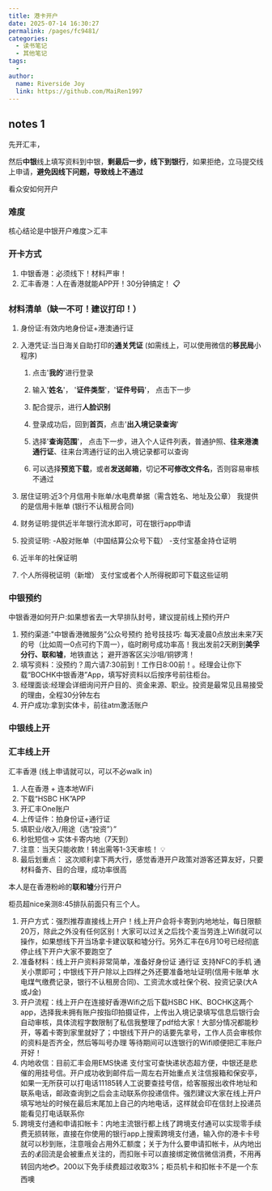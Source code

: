 ```yaml
---
title: 港卡开户
date: 2025-07-14 16:30:27
permalink: /pages/fc9481/
categories:
  - 读书笔记
  - 其他笔记
tags:
  - 
author: 
  name: Riverside Joy
  link: https://github.com/MaiRen1997
---
```


## notes 1

先开汇丰，

然后**中银**线上填写资料到中银，**剩最后一步，线下到银行**，如果拒绝，立马提交线上申请，**避免因线下问题，导致线上不通过**

看众安如何开户

### 难度

核心结论是中银开户难度＞汇丰

### 开卡方式

1.  中银香港：必须线下！材料严审！ 
2. 汇丰香港：人在香港就能APP开！30分钟搞定！  📋 

### 材料清单（缺一不可！建议打印！） 

1. 身份证:有效内地身份证+港澳通行证 
2. 入港凭证:当日海关自助打印的**通关凭证** (如需线上，可以使用微信的**移民局**小程序)
   1. 点击'**我的**'进行登录

   2. 输入'**姓名**'， '**证件类型**'，'**证件号码**'， 点击下一步

   3. 配合提示，进行**人脸识别**

   4. 登录成功后，回到**首页**，点击'**出入境记录查询**'

   5. 选择'**查询范围**'， 点击下一步，进入个人证件列表，普通护照、**往来港澳通行证**、往来台湾通行证的出入境记录都可以查询

   6. 可以选择**预览下载**，或者**发送邮箱**，切记**不可修改文件名**，否则容易审核不通过

3. 居住证明:近3个月信用卡账单/水电费单据（需含姓名、地址及公章） 我提供的是信用卡账单 (银行不认租房合同)
4. 财务证明:提供近半年银行流水即可，可在银行app申请 
5. 投资证明: -A股对账单（中国结算公众号下载） -支付宝基金持仓证明
6. 近半年的社保证明
7. 个人所得税证明（新增） 支付宝或者个人所得税即可下载这些证明

### 中银预约

中银香港如何开户:如果想省去一大早排队封号，建议提前线上预约开户 

1. 预约渠道:"中银香港微服务”公众号预约 抢号技技巧: 每天凌晨0点放出未来7天的号（比如周一0点可约下周一），临时刷号成功率高！我出发前2天刷到**美孚分行、联和墟**，地铁直达； 避开游客区尖沙咀/铜锣湾！ 
2. 填写资料：没预约？周六请7:30前到！工作日8:00前！。经理会让你下载“BOCHK中银香港”App，填写好资料以后按序号前往柜台。 
3. 经理面谈:经理会详细询问开户目的、资金来源、职业。投资是最常见且易接受的理由，全程30分钟左右 
4. 开户成功:拿到实体卡，前往atm激活账户

### 中银线上开

### 汇丰线上开

汇丰香港 (线上申请就可以，可以不必walk in) 

1. 人在香港 + 连本地WiFi 
2. 下载“HSBC HK”APP 
3. 开汇丰One账户 
4. 上传证件：拍身份证+通行证 
5. 填职业/收入/用途（选“投资”）” 
6. 秒批短信→ 实体卡寄内地（7天到） 
7.  注意：当天只能收款！转出需等1-3天审核！  💡
8. 最后划重点： 这次顺利拿下两大行，感觉香港开户政策对游客还算友好，只要材料备齐、目的合理，成功率很高





本人是在香港粉岭的**联和墟**分行开户

柜员超nice亲测8:45排队前面只有三个人。 

1. 开户方式：强烈推荐直接线上开户！线上开户会将卡寄到内地地址，每日限额20万，除此之外没有任何区别！大家可以过关之后找个麦当劳连上Wifi就可以操作，如果想线下开当场拿卡建议联和墟分行。另外汇丰在6月10号已经彻底停止线下开户大家不要跑空了 
2. 准备材料：线上开户资料非常简单，准备好身份证 通行证 支持NFC的手机 通关小票即可；中银线下开户除以上四样之外还要准备地址证明(信用卡账单 水电煤气缴费记录，银行不认租房合同)、工资流水或社保个税、投资记录(大A或J金) 
3. 开户流程：线上开户在连接好香港Wifi之后下载HSBC HK、BOCHK这两个app，选择我未拥有账户按指印拍摄证件，上传出入境记录填写信息后银行会自动审核，具体流程字数限制了私信我整理了pdf给大家！大部分情况都能秒开，等着卡寄到家里就好了；中银线下开户的话要先拿号，工作人员会审核你的资料是否齐全，然后等叫号办理 等待期间可以连银行的Wifi顺便把汇丰账户开好！ 
4. 内地收信：目前汇丰会用EMS快递 支付宝可查快递状态超方便，中银还是悲催的用挂号信。开户成功收到邮件后一周左右开始重点关注信报箱和保安亭，如果一无所获可以打电话11185转人工说要查挂号信，给客服报出收件地址和联系电话，邮政查询到之后会主动联系你投递信件。强烈建议大家在线上开户填写地址的时候在最后末尾加上自己的内地电话，这样就会印在信封上投递员能看见打电话联系你 
5. 跨境支付通和申请扣帐卡：内地主流银行都上线了跨境支付通可以实现零手续费无损转账，直接在你使用的银行app上搜索跨境支付通，输入你的港卡卡号就可以秒到账，注意哦会占用外汇额度；关于为什么要申请扣帐卡，从内地出去的💰回流是会被重点关注的，而扣账卡可以直接绑定微信微信消费，不用再转回内地💳。200以下免手续费超过收取3%；柜员机卡和扣帐卡不是一个东西噢
